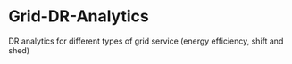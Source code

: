 # Grid-DR-Analytics
DR analytics for different types of grid service (energy efficiency, shift and shed)
